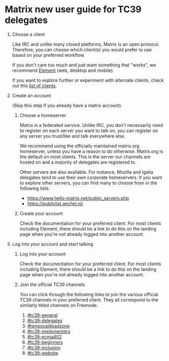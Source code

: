 # Matrix new user guide for TC39 delegates

1. Choose a client

    Like IRC and unlike many closed platforms, Matrix is an open protocol. Therefore, you can choose which client(s) you would prefer to use based on your preferred workflow.

    If you don't care too much and just want something that "works", we recommend [Element] (web, desktop and mobile).

    If you want to explore further or experiment with alternate clients, check out this [list of clients].

1. Create an account

    (Skip this step if you already have a matrix account).

    1. Choose a homeserver

        Matrix is a federated service. Unlike IRC, you don't necessarily need to register on each server you want to talk on, you can register on any server you trust/like and talk everywhere else.

        We recommend using the officially maintained matrix.org homeserver, unless you have a reason to do otherwise. Matrix.org is the default on most clients. This is the server our channels are hosted on and a majority of delegates are registered to.

        Other servers are also available. For instance, Mozilla and Igalia delegates tend to use their own corporate homeservers. If you want to explore other servers, you can find many to choose from in the following lists:
        - https://www.hello-matrix.net/public_servers.php
        - https://publiclist.anchel.nl/

    1. Create your account

        Check the documentation for your preferred client. For most clients including Element, there should be a link to do this on the landing page when you're not already logged into another account.

1. Log into your account and start talking

    1. Log into your account

        Check the documentation for your preferred client. For most clients including Element, there should be a link to do this on the landing page when you're not already logged into another account.

    1. Join the official TC39 channels

        You can click through the following links to join the various official TC39 channels in your preferred client. They all correspond to the similarly titled channels on Freenode.

        1. [#tc39-general]
        1. [#tc39-delegates]
        1. [#temporaldeadzone]
        1. [#tc39-implementers]
        1. [#tc39-ecma402]
        1. [#tc39-beginners]
        1. [#tc39-inclusion]
        1. [#tc39-website]

[Element]: https://element.io/
[list of clients]: https://matrix.org/clients/

[#tc39-general]: https://matrix.to/#/!wbACpffbfxANskIFZq:matrix.org?via=matrix.org&via=igalia.com&via=mozilla.org
[#tc39-delegates]: https://matrix.to/#/!WgJwmjBNZEXhJnXHXw:matrix.org?via=matrix.org&via=igalia.com&via=mozilla.org
[#temporaldeadzone]: https://matrix.to/#/!RKGOsXKqdKdyWOiTEA:matrix.org?via=matrix.org&via=igalia.com
[#tc39-implementers]: https://matrix.to/#/!hmsRHUEXriRovkvcin:matrix.org?via=matrix.org&via=igalia.com&via=mozilla.org
[#tc39-ecma402]: https://matrix.to/#/!hmsRHUEXriRovkvcin:matrix.org?via=matrix.org&via=igalia.com&via=mozilla.org
[#tc39-beginners]: https://matrix.to/#/!OXhgybpQzCtnugpzuz:matrix.org?via=matrix.org&via=igalia.com
[#tc39-inclusion]: https://matrix.to/#/!DgpygRnlCHLTRbahDa:matrix.org?via=matrix.org&via=igalia.com&via=mozilla.org
[#tc39-website]: https://matrix.to/#/!hmsRHUEXriRovkvcin:matrix.org?via=matrix.org&via=igalia.com&via=mozilla.org
